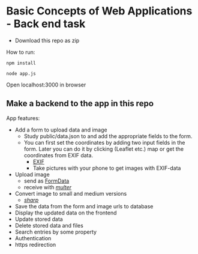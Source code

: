 # Basic Concepts of Web Applications - Back end task

* Download this repo as zip

How to run:

`npm install`

`node app.js`

Open localhost:3000 in browser

## Make a backend to the app in this repo

App features:
  * Add a form to upload data and image
    * Study public/data.json to and add the appropriate fields to the form.
    * You can first set the coordinates by adding two input fields in the form. Later you can do it by clicking (Leaflet etc.) map or get the coordinates from EXIF data.
      * [EXIF](https://github.com/gomfunkel/node-exif)
      * Take pictures with your phone to get images with EXIF-data
  * Upload image
    * send as [FormData](https://developer.mozilla.org/en-US/docs/Web/API/FormData)
    * receive with [_multer_](https://github.com/expressjs/multer)
  * Convert image to small and medium versions
    * [_sharp_](https://github.com/lovell/sharp)
  * Save the data from the form and image urls to database
  * Display the updated data on the frontend
  * Update stored data
  * Delete stored data and files
  * Search entries by some property
  * Authentication
  * https redirection
